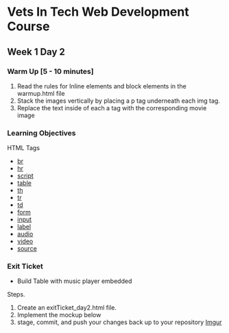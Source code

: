 # Vets In Tech Web Development Course

## Week 1 Day 2

### Warm Up [5 - 10 minutes]

1. Read the rules for Inline elements and block elements in the warmup.html file
2. Stack the images vertically by placing a p tag underneath each img tag. 
3. Replace the text inside of each a tag with the corresponding movie image 

### Learning Objectives

HTML Tags
- [br](https://www.w3schools.com/TAGs/tag_br.asp)
- [hr](https://www.w3schools.com/TAGs/tag_hr.asp)
- [script](https://www.w3schools.com/TAGs/tag_script.asp)
- [table](https://www.w3schools.com/TAGs/tag_table.asp)
- [th](https://www.w3schools.com/TAGs/tag_th.asp)
- [tr](https://www.w3schools.com/TAGs/tag_tr.asp)
- [td](https://www.w3schools.com/TAGs/tag_td.asp)
- [form](https://www.w3schools.com/TAGs/tag_form.asp)
- [input](https://www.w3schools.com/TAGs/tag_input.asp)
- [label](https://www.w3schools.com/TAGs/tag_label.asp)
- [audio](https://www.w3schools.com/TAGs/tag_audio.asp)
- [video](https://www.w3schools.com/TAGs/tag_video.asp)
- [source](https://www.w3schools.com/TAGs/tag_source.asp)


### Exit Ticket
  
- Build Table with music player embedded

Steps.
1. Create an exitTicket_day2.html file.
2. Implement the mockup below
3. stage, commit, and push your changes back up to your repository
[Imgur](https://i.imgur.com/6z6Pj5k.png)
